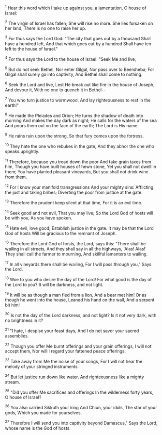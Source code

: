 <sup>1</sup> 
Hear this word which I take up against you, a lamentation, O house of Israel: 

<sup>2</sup> 
The virgin of Israel has fallen; She will rise no more. She lies forsaken on her land; There is no one to raise her up. 

<sup>3</sup> 
For thus says the Lord God: "The city that goes out by a thousand Shall have a hundred left, And that which goes out by a hundred Shall have ten left to the house of Israel." 

<sup>4</sup> 
For thus says the Lord to the house of Israel: "Seek Me and live; 

<sup>5</sup> 
But do not seek Bethel, Nor enter Gilgal, Nor pass over to Beersheba; For Gilgal shall surely go into captivity, And Bethel shall come to nothing. 

<sup>6</sup> 
Seek the Lord and live, Lest He break out like fire in the house of Joseph, And devour it, With no one to quench it in Bethel-- 

<sup>7</sup> 
You who turn justice to wormwood, And lay righteousness to rest in the earth!" 

<sup>8</sup> 
He made the Pleiades and Orion; He turns the shadow of death into morning And makes the day dark as night; He calls for the waters of the sea And pours them out on the face of the earth; The Lord is His name. 

<sup>9</sup> 
He rains ruin upon the strong, So that fury comes upon the fortress. 

<sup>10</sup> 
They hate the one who rebukes in the gate, And they abhor the one who speaks uprightly. 

<sup>11</sup> 
Therefore, because you tread down the poor And take grain taxes from him, Though you have built houses of hewn stone, Yet you shall not dwell in them; You have planted pleasant vineyards, But you shall not drink wine from them. 

<sup>12</sup> 
For I know your manifold transgressions And your mighty sins: Afflicting the just and taking bribes; Diverting the poor from justice at the gate. 

<sup>13</sup> 
Therefore the prudent keep silent at that time, For it is an evil time. 

<sup>14</sup> 
Seek good and not evil, That you may live; So the Lord God of hosts will be with you, As you have spoken. 

<sup>15</sup> 
Hate evil, love good; Establish justice in the gate. It may be that the Lord God of hosts Will be gracious to the remnant of Joseph.

<sup>16</sup> 
Therefore the Lord God of hosts, the Lord, says this: "There shall be wailing in all streets, And they shall say in all the highways, 'Alas! Alas!' They shall call the farmer to mourning, And skillful lamenters to wailing. 

<sup>17</sup> 
In all vineyards there shall be wailing, For I will pass through you," Says the Lord. 

<sup>18</sup> 
Woe to you who desire the day of the Lord! For what good is the day of the Lord to you? It will be darkness, and not light. 

<sup>19</sup> 
It will be as though a man fled from a lion, And a bear met him! Or as though he went into the house, Leaned his hand on the wall, And a serpent bit him! 

<sup>20</sup> 
Is not the day of the Lord darkness, and not light? Is it not very dark, with no brightness in it? 

<sup>21</sup> 
"I hate, I despise your feast days, And I do not savor your sacred assemblies. 

<sup>22</sup> 
Though you offer Me burnt offerings and your grain offerings, I will not accept them, Nor will I regard your fattened peace offerings. 

<sup>23</sup> 
Take away from Me the noise of your songs, For I will not hear the melody of your stringed instruments. 

<sup>24</sup> 
But let justice run down like water, And righteousness like a mighty stream. 

<sup>25</sup> 
"Did you offer Me sacrifices and offerings In the wilderness forty years, O house of Israel? 

<sup>26</sup> 
You also carried Sikkuth your king And Chiun, your idols, The star of your gods, Which you made for yourselves. 

<sup>27</sup> 
Therefore I will send you into captivity beyond Damascus," Says the Lord, whose name is the God of hosts.